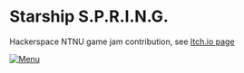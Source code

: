 # Starship S.P.R.I.N.G.

Hackerspace NTNU game jam contribution, see [Itch.io page](https://qualitanty.itch.io/starship-spring)

[![Menu](https://user-images.githubusercontent.com/44986729/232346781-b2592059-f277-4d7c-b04d-d3d5ec143f15.png)](https://qualitanty.itch.io/starship-spring)
